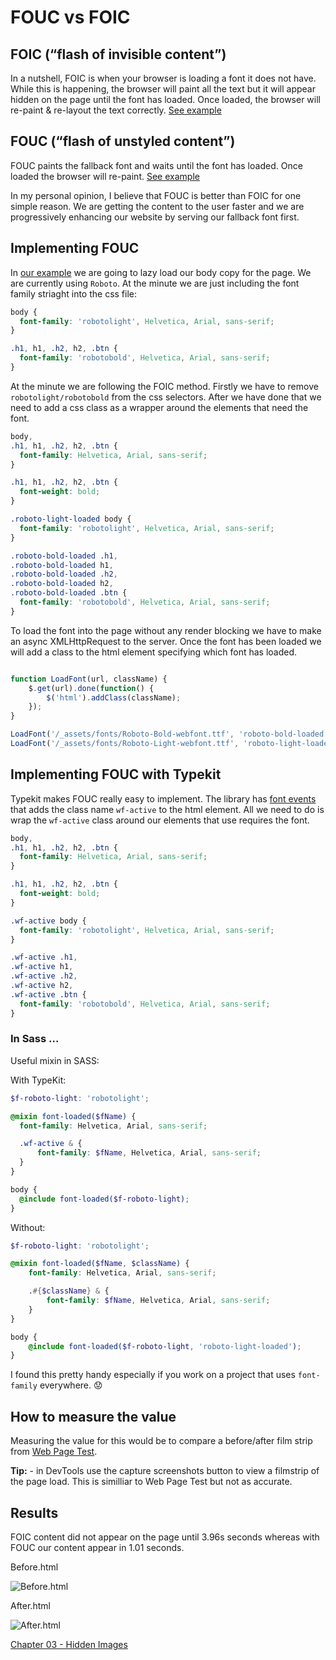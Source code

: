 # FOUC vs FOIC

## FOIC (“flash of invisible content”)
In a nutshell, FOIC is when your browser is loading a font it does not have. While this is happening, the browser will paint all the text but it will appear hidden on the page until the font has loaded. Once loaded, the browser will re-paint & re-layout the text correctly. [See example](https://cloud.githubusercontent.com/assets/1369170/19876828/0aa7d0d6-9f97-11e6-86c8-b7e2c80a9986.gif)

## FOUC (“flash of unstyled content”)
FOUC paints the fallback font and waits until the font has loaded. Once loaded the browser will re-paint. [See example](https://cloud.githubusercontent.com/assets/1369170/19876827/0aa5c8d6-9f97-11e6-81a2-13fa35f6bbc9.gif)

In my personal opinion, I believe that FOUC is better than FOIC for one simple reason. We are getting the content to the user faster and we are progressively enhancing our website by serving our fallback font first.

## Implementing FOUC

In [our example](http://performance-kit.surge.sh/01/after.html) we are going to lazy load our body copy for the page. We are currently using `Roboto`. At the minute we are just including the font family striaght into the css file:

```css
body {
  font-family: 'robotolight', Helvetica, Arial, sans-serif;
}

.h1, h1, .h2, h2, .btn {
  font-family: 'robotobold', Helvetica, Arial, sans-serif;
}

```

At the minute we are following the FOIC method. Firstly we have to remove `robotolight/robotobold` from the css selectors. After we have done that we need to add a css class as a wrapper around the elements that need the font.

```css
body,
.h1, h1, .h2, h2, .btn {
  font-family: Helvetica, Arial, sans-serif;
}

.h1, h1, .h2, h2, .btn {
  font-weight: bold;
}

.roboto-light-loaded body {
  font-family: 'robotolight', Helvetica, Arial, sans-serif;
}

.roboto-bold-loaded .h1,
.roboto-bold-loaded h1,
.roboto-bold-loaded .h2,
.roboto-bold-loaded h2,
.roboto-bold-loaded .btn {
  font-family: 'robotobold', Helvetica, Arial, sans-serif;
}

```

To load the font into the page without any render blocking we have to make an async XMLHttpRequest to the server. Once the font has been loaded we will add a class to the html element specifying which font has loaded.

```js

function LoadFont(url, className) {
	$.get(url).done(function() {
		$('html').addClass(className);
	});
}

LoadFont('/_assets/fonts/Roboto-Bold-webfont.ttf', 'roboto-bold-loaded');
LoadFont('/_assets/fonts/Roboto-Light-webfont.ttf', 'roboto-light-loaded');

```

## Implementing FOUC with Typekit

Typekit makes FOUC really easy to implement. The library has [font events](https://helpx.adobe.com/typekit/using/font-events.html) that adds the class name `wf-active` to the html element. All we need to do is wrap the `wf-active` class around our elements that use requires the font.

```css
body,
.h1, h1, .h2, h2, .btn {
  font-family: Helvetica, Arial, sans-serif;
}

.h1, h1, .h2, h2, .btn {
  font-weight: bold;
}

.wf-active body {
  font-family: 'robotolight', Helvetica, Arial, sans-serif;
}

.wf-active .h1,
.wf-active h1,
.wf-active .h2,
.wf-active h2,
.wf-active .btn {
  font-family: 'robotobold', Helvetica, Arial, sans-serif;
}

```

### In Sass ...

Useful mixin in SASS:

With TypeKit:

```scss
$f-roboto-light: 'robotolight';

@mixin font-loaded($fName) {
  font-family: Helvetica, Arial, sans-serif;

  .wf-active & {
	  font-family: $fName, Helvetica, Arial, sans-serif;
  }
}

body {
  @include font-loaded($f-roboto-light);
}

```

Without:

```scss
$f-roboto-light: 'robotolight';

@mixin font-loaded($fName, $className) {
	font-family: Helvetica, Arial, sans-serif;

	.#{$className} & {
		font-family: $fName, Helvetica, Arial, sans-serif;
	}
}

body {
	@include font-loaded($f-roboto-light, 'roboto-light-loaded');
}

```

I found this pretty handy especially if you work on a project that uses `font-family` everywhere. :worried:

## How to measure the value

Measuring the value for this would be to compare a before/after film strip from [Web Page Test](https://www.webpagetest.org).

**Tip:** - in DevTools use the capture screenshots button to view a filmstrip of the page load. This is similliar to Web Page Test but not as accurate.


## Results

FOIC content did not appear on the page until 3.96s seconds whereas with FOUC our content appear in 1.01 seconds.

Before.html

![Before.html](https://raw.githubusercontent.com/code-mattclaffey/performance-kit/master/02-fouc-vs-foic/screenshots/FOIC.png)

After.html

![After.html](https://raw.githubusercontent.com/code-mattclaffey/performance-kit/master/02-fouc-vs-foic/screenshots/FOUC.png)

[Chapter 03 - Hidden Images](https://github.com/code-mattclaffey/performance-kit/tree/master/03-hidden-images/readme.md)


